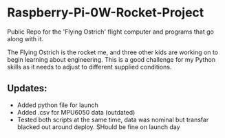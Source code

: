 # Raspberry-Pi-0W-Rocket-Project
Public Repo for the 'Flying Ostrich' flight computer and programs that go along with it.

The Flying Ostrich is the rocket me, and three other kids are working on to begin learning about engineering. This is a good challenge for my Python skills as it needs to adjust to different supplied conditions.

## Updates:

- Added python file for launch
- Added .csv for MPU6050 data (outdated)
- Tested both scripts at the same time, data was nominal but transfar blacked out around deploy. SHould be fine on launch day
